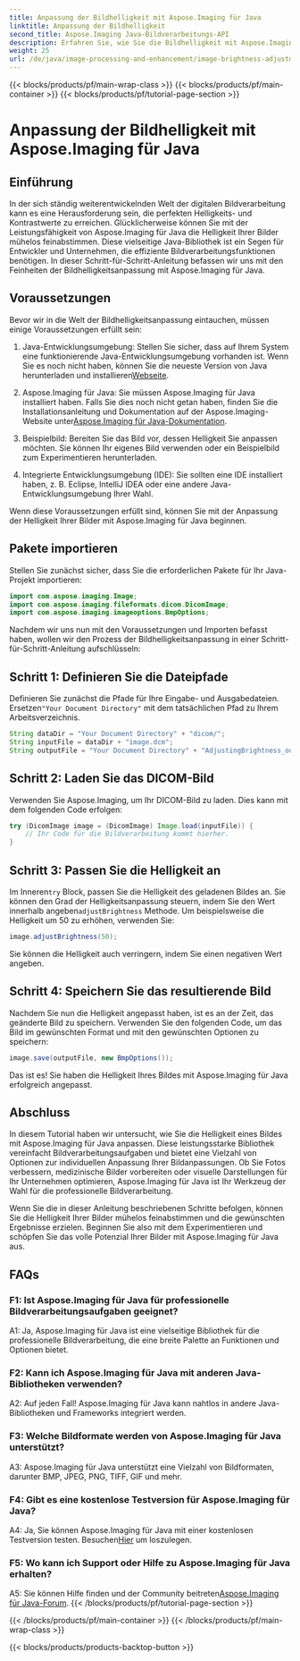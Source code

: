 ```yaml
---
title: Anpassung der Bildhelligkeit mit Aspose.Imaging für Java
linktitle: Anpassung der Bildhelligkeit
second_title: Aspose.Imaging Java-Bildverarbeitungs-API
description: Erfahren Sie, wie Sie die Bildhelligkeit mit Aspose.Imaging für Java anpassen. Verbessern Sie Ihre Bilder mühelos mit dieser umfassenden Anleitung.
weight: 25
url: /de/java/image-processing-and-enhancement/image-brightness-adjustment/
---
```


{{< blocks/products/pf/main-wrap-class >}}
{{< blocks/products/pf/main-container >}}
{{< blocks/products/pf/tutorial-page-section >}}

# Anpassung der Bildhelligkeit mit Aspose.Imaging für Java

## Einführung

In der sich ständig weiterentwickelnden Welt der digitalen Bildverarbeitung kann es eine Herausforderung sein, die perfekten Helligkeits- und Kontrastwerte zu erreichen. Glücklicherweise können Sie mit der Leistungsfähigkeit von Aspose.Imaging für Java die Helligkeit Ihrer Bilder mühelos feinabstimmen. Diese vielseitige Java-Bibliothek ist ein Segen für Entwickler und Unternehmen, die effiziente Bildverarbeitungsfunktionen benötigen. In dieser Schritt-für-Schritt-Anleitung befassen wir uns mit den Feinheiten der Bildhelligkeitsanpassung mit Aspose.Imaging für Java.

## Voraussetzungen

Bevor wir in die Welt der Bildhelligkeitsanpassung eintauchen, müssen einige Voraussetzungen erfüllt sein:

1.  Java-Entwicklungsumgebung: Stellen Sie sicher, dass auf Ihrem System eine funktionierende Java-Entwicklungsumgebung vorhanden ist. Wenn Sie es noch nicht haben, können Sie die neueste Version von Java herunterladen und installieren[Webseite](https://www.oracle.com/java/technologies/javase-downloads).

2. Aspose.Imaging für Java: Sie müssen Aspose.Imaging für Java installiert haben. Falls Sie dies noch nicht getan haben, finden Sie die Installationsanleitung und Dokumentation auf der Aspose.Imaging-Website unter[Aspose.Imaging für Java-Dokumentation](https://reference.aspose.com/imaging/java/).

3. Beispielbild: Bereiten Sie das Bild vor, dessen Helligkeit Sie anpassen möchten. Sie können Ihr eigenes Bild verwenden oder ein Beispielbild zum Experimentieren herunterladen.

4. Integrierte Entwicklungsumgebung (IDE): Sie sollten eine IDE installiert haben, z. B. Eclipse, IntelliJ IDEA oder eine andere Java-Entwicklungsumgebung Ihrer Wahl.

Wenn diese Voraussetzungen erfüllt sind, können Sie mit der Anpassung der Helligkeit Ihrer Bilder mit Aspose.Imaging für Java beginnen.

## Pakete importieren

Stellen Sie zunächst sicher, dass Sie die erforderlichen Pakete für Ihr Java-Projekt importieren:

```java
import com.aspose.imaging.Image;
import com.aspose.imaging.fileformats.dicom.DicomImage;
import com.aspose.imaging.imageoptions.BmpOptions;
```

Nachdem wir uns nun mit den Voraussetzungen und Importen befasst haben, wollen wir den Prozess der Bildhelligkeitsanpassung in einer Schritt-für-Schritt-Anleitung aufschlüsseln:

## Schritt 1: Definieren Sie die Dateipfade

Definieren Sie zunächst die Pfade für Ihre Eingabe- und Ausgabedateien. Ersetzen`"Your Document Directory"` mit dem tatsächlichen Pfad zu Ihrem Arbeitsverzeichnis.

```java
String dataDir = "Your Document Directory" + "dicom/";
String inputFile = dataDir + "image.dcm";
String outputFile = "Your Document Directory" + "AdjustingBrightness_out.bmp";
```

## Schritt 2: Laden Sie das DICOM-Bild

Verwenden Sie Aspose.Imaging, um Ihr DICOM-Bild zu laden. Dies kann mit dem folgenden Code erfolgen:

```java
try (DicomImage image = (DicomImage) Image.load(inputFile)) {
    // Ihr Code für die Bildverarbeitung kommt hierher.
}
```

## Schritt 3: Passen Sie die Helligkeit an

 Im Inneren`try` Block, passen Sie die Helligkeit des geladenen Bildes an. Sie können den Grad der Helligkeitsanpassung steuern, indem Sie den Wert innerhalb angeben`adjustBrightness` Methode. Um beispielsweise die Helligkeit um 50 zu erhöhen, verwenden Sie:

```java
image.adjustBrightness(50);
```

Sie können die Helligkeit auch verringern, indem Sie einen negativen Wert angeben.

## Schritt 4: Speichern Sie das resultierende Bild

Nachdem Sie nun die Helligkeit angepasst haben, ist es an der Zeit, das geänderte Bild zu speichern. Verwenden Sie den folgenden Code, um das Bild im gewünschten Format und mit den gewünschten Optionen zu speichern:

```java
image.save(outputFile, new BmpOptions());
```

Das ist es! Sie haben die Helligkeit Ihres Bildes mit Aspose.Imaging für Java erfolgreich angepasst.

## Abschluss

In diesem Tutorial haben wir untersucht, wie Sie die Helligkeit eines Bildes mit Aspose.Imaging für Java anpassen. Diese leistungsstarke Bibliothek vereinfacht Bildverarbeitungsaufgaben und bietet eine Vielzahl von Optionen zur individuellen Anpassung Ihrer Bildanpassungen. Ob Sie Fotos verbessern, medizinische Bilder vorbereiten oder visuelle Darstellungen für Ihr Unternehmen optimieren, Aspose.Imaging für Java ist Ihr Werkzeug der Wahl für die professionelle Bildverarbeitung.

Wenn Sie die in dieser Anleitung beschriebenen Schritte befolgen, können Sie die Helligkeit Ihrer Bilder mühelos feinabstimmen und die gewünschten Ergebnisse erzielen. Beginnen Sie also mit dem Experimentieren und schöpfen Sie das volle Potenzial Ihrer Bilder mit Aspose.Imaging für Java aus.

## FAQs

### F1: Ist Aspose.Imaging für Java für professionelle Bildverarbeitungsaufgaben geeignet?

A1: Ja, Aspose.Imaging für Java ist eine vielseitige Bibliothek für die professionelle Bildverarbeitung, die eine breite Palette an Funktionen und Optionen bietet.

### F2: Kann ich Aspose.Imaging für Java mit anderen Java-Bibliotheken verwenden?

A2: Auf jeden Fall! Aspose.Imaging für Java kann nahtlos in andere Java-Bibliotheken und Frameworks integriert werden.

### F3: Welche Bildformate werden von Aspose.Imaging für Java unterstützt?

A3: Aspose.Imaging für Java unterstützt eine Vielzahl von Bildformaten, darunter BMP, JPEG, PNG, TIFF, GIF und mehr.

### F4: Gibt es eine kostenlose Testversion für Aspose.Imaging für Java?

 A4: Ja, Sie können Aspose.Imaging für Java mit einer kostenlosen Testversion testen. Besuchen[Hier](https://releases.aspose.com/) um loszulegen.

### F5: Wo kann ich Support oder Hilfe zu Aspose.Imaging für Java erhalten?

 A5: Sie können Hilfe finden und der Community beitreten[Aspose.Imaging für Java-Forum](https://forum.aspose.com/).
{{< /blocks/products/pf/tutorial-page-section >}}

{{< /blocks/products/pf/main-container >}}
{{< /blocks/products/pf/main-wrap-class >}}

{{< blocks/products/products-backtop-button >}}
